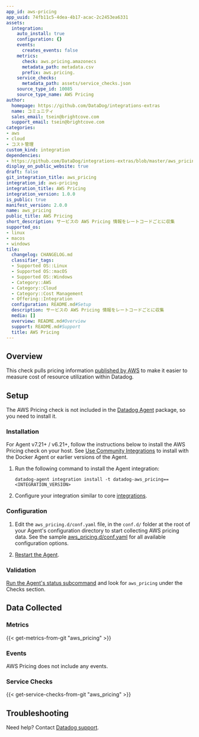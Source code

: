 ```yaml
---
app_id: aws-pricing
app_uuid: 74fb11c5-4dea-4b17-acac-2c2453ea6331
assets:
  integration:
    auto_install: true
    configuration: {}
    events:
      creates_events: false
    metrics:
      check: aws.pricing.amazonecs
      metadata_path: metadata.csv
      prefix: aws.pricing.
    service_checks:
      metadata_path: assets/service_checks.json
    source_type_id: 10085
    source_type_name: AWS Pricing
author:
  homepage: https://github.com/DataDog/integrations-extras
  name: コミュニティ
  sales_email: tsein@brightcove.com
  support_email: tsein@brightcove.com
categories:
- aws
- cloud
- コスト管理
custom_kind: integration
dependencies:
- https://github.com/DataDog/integrations-extras/blob/master/aws_pricing/README.md
display_on_public_website: true
draft: false
git_integration_title: aws_pricing
integration_id: aws-pricing
integration_title: AWS Pricing
integration_version: 1.0.0
is_public: true
manifest_version: 2.0.0
name: aws_pricing
public_title: AWS Pricing
short_description: サービスの AWS Pricing 情報をレートコードごとに収集
supported_os:
- linux
- macos
- windows
tile:
  changelog: CHANGELOG.md
  classifier_tags:
  - Supported OS::Linux
  - Supported OS::macOS
  - Supported OS::Windows
  - Category::AWS
  - Category::Cloud
  - Category::Cost Management
  - Offering::Integration
  configuration: README.md#Setup
  description: サービスの AWS Pricing 情報をレートコードごとに収集
  media: []
  overview: README.md#Overview
  support: README.md#Support
  title: AWS Pricing
---
```


<!--  SOURCED FROM https://github.com/DataDog/integrations-extras -->


## Overview

This check pulls pricing information [published by AWS][1] to make it easier to measure cost of resource utilization within Datadog.

## Setup

The AWS Pricing check is not included in the [Datadog Agent][2] package, so you need to install it.

### Installation

For Agent v7.21+ / v6.21+, follow the instructions below to install the AWS Pricing check on your host. See [Use Community Integrations][3] to install with the Docker Agent or earlier versions of the Agent.

1. Run the following command to install the Agent integration:

   ```shell
   datadog-agent integration install -t datadog-aws_pricing==<INTEGRATION_VERSION>
   ```

2. Configure your integration similar to core [integrations][4].

### Configuration

1. Edit the `aws_pricing.d/conf.yaml` file, in the `conf.d/` folder at the root of your Agent's configuration directory to start collecting AWS pricing data. See the sample [aws_pricing.d/conf.yaml][5] for all available configuration options.

2. [Restart the Agent][6].

### Validation

[Run the Agent's status subcommand][7] and look for `aws_pricing` under the Checks section.

## Data Collected

### Metrics
{{< get-metrics-from-git "aws_pricing" >}}


### Events

AWS Pricing does not include any events.

### Service Checks
{{< get-service-checks-from-git "aws_pricing" >}}


## Troubleshooting

Need help? Contact [Datadog support][10].


[1]: https://aws.amazon.com/pricing/
[2]: https://app.datadoghq.com/account/settings/agent/latest
[3]: https://docs.datadoghq.com/ja/agent/guide/use-community-integrations/
[4]: https://docs.datadoghq.com/ja/getting_started/integrations/
[5]: https://github.com/DataDog/integrations-extras/blob/master/aws_pricing/datadog_checks/aws_pricing/data/conf.yaml.example
[6]: https://docs.datadoghq.com/ja/agent/guide/agent-commands/#restart-the-agent
[7]: https://docs.datadoghq.com/ja/agent/guide/agent-commands/#agent-information
[8]: https://github.com/DataDog/integrations-extras/blob/master/aws_pricing/metadata.csv
[9]: https://github.com/DataDog/integrations-extras/blob/master/aws_pricing/assets/service_checks.json
[10]: https://docs.datadoghq.com/ja/help/